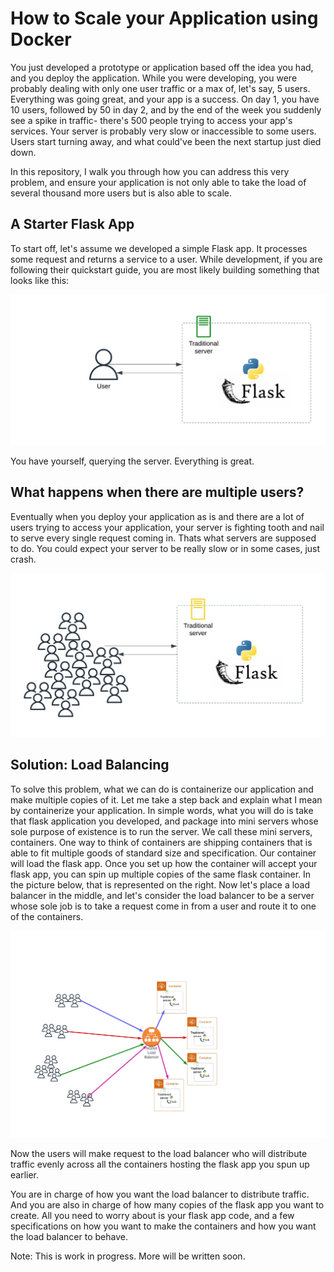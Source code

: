 # How to Scale your Application using Docker

You just developed a prototype or application based off the idea you had, and you deploy the application. While you were developing, you were probably dealing with only one user traffic or a max of, let's say, 5 users. Everything was going great, and your app is a success. On day 1, you have 10 users, followed by 50 in day 2, and by the end of the week you suddenly see a spike in traffic- there's 500 people trying to access your app's services. Your server is probably very slow or inaccessible to some users. Users start turning away, and what could've been the next startup just died down.

In this repository, I walk you through how you can address this very problem, and ensure your application is not only able to take the load of several thousand more users but is also able to scale.


## A Starter Flask App

To start off, let's assume we developed a simple Flask app. It processes some request and returns a service to a user. While development, if you are following their quickstart guide, you are most likely building something that looks like this:

![simple flask app](assets/1.jpeg)

You have yourself, querying the server. Everything is great.

## What happens when there are multiple users?

Eventually when you deploy your application as is and there are a lot of users trying to access your application, your server is fighting tooth and nail to serve every single request coming in. Thats what servers are supposed to do. You could expect your server to be really slow or in some cases, just crash.

![simple flask app with many users](assets/2.jpeg)

## Solution: Load Balancing

To solve this problem, what we can do is containerize our application and make multiple copies of it. Let me take a step back and explain what I mean by containerize your application. In simple words, what you will do is take that flask application you developed, and package into mini servers whose sole purpose of existence is to run the server. We call these mini servers, containers. One way to think of containers are shipping containers that is able to fit multiple goods of standard size and specification. Our container will load the flask app. Once you set up how the container will accept your flask app, you can spin up multiple copies of the same flask container. In the picture below, that is represented on the right. Now let's place a load balancer in the middle, and let's consider the load balancer to be a server whose sole job is to take a request come in from a user and route it to one of the containers.

![docker containers](assets/3.jpeg)

Now the users will make request to the load balancer who will distribute traffic evenly across all the containers hosting the flask app you spun up earlier. 

You are in charge of how you want the load balancer to distribute traffic. And you are also in charge of how many copies of the flask app you want to create. All you need to worry about is your flask app code, and a few specifications on how you want to make the containers and how you want the load balancer to behave.

Note: This is work in progress. More will be written soon.
